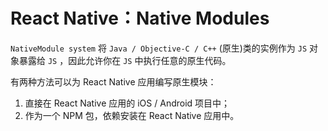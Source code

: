 # React Native：Native Modules

`NativeModule system` 将 `Java / Objective-C / C++` (原生)类的实例作为 `JS` 对象暴露给 `JS` ，因此允许你在 `JS` 中执行任意的原生代码。

有两种方法可以为 React Native 应用编写原生模块：

1. 直接在 React Native 应用的 iOS / Android 项目中；
2. 作为一个 NPM 包，依赖安装在 React Native 应用中。
